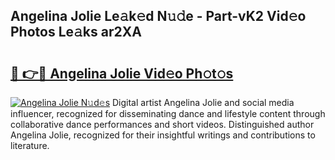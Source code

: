## Angelina Jolie Le𝚊k𝚎d N𝚞𝚍e - Part-vK2 Vid𝚎o Photos Le𝚊ks ar2XA

# <h2><a href="http://fbfazzu.evod.top/?m=Angelina+Jolie">🔗 👉🔴 Angelina Jolie Vid𝚎o Ph𝚘t𝚘s</a></h2>

[![Angelina Jolie N𝚞d𝚎s](https://i.imgur.com/8V9OHl7.gif)](http://fbfazzu.evod.top/?m=Angelina+Jolie)
Digital artist Angelina Jolie and social media influencer, recognized for disseminating dance and lifestyle content through collaborative dance performances and short videos. Distinguished author Angelina Jolie, recognized for their insightful writings and contributions to literature. 
